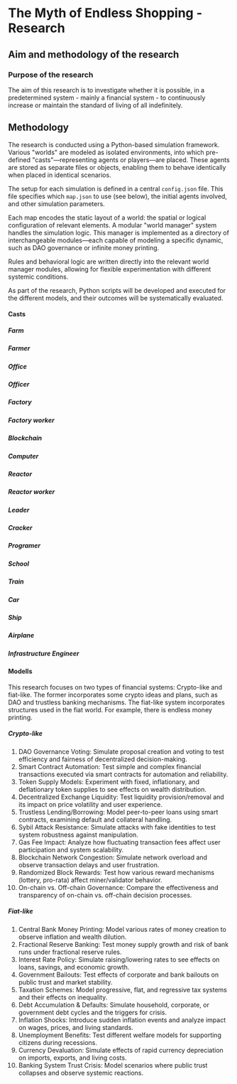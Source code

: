 # The Myth of Endless Shopping - Research
## Aim and methodology of the research
### Purpose of the research
The aim of this research is to investigate whether it is possible, in a predetermined system - mainly a financial system - to continuously increase or maintain the standard of living of all indefinitely.
## Methodology
The research is conducted using a Python-based simulation framework. Various "worlds" are modeled as isolated environments, into which pre-defined "casts"—representing agents or players—are placed. These agents are stored as separate files or objects, enabling them to behave identically when placed in identical scenarios.

The setup for each simulation is defined in a central `config.json` file. This file specifies which `map.json` to use (see below), the initial agents involved, and other simulation parameters.

Each map encodes the static layout of a world: the spatial or logical configuration of relevant elements. A modular "world manager" system handles the simulation logic. This manager is implemented as a directory of interchangeable modules—each capable of modeling a specific dynamic, such as DAO governance or infinite money printing.

Rules and behavioral logic are written directly into the relevant world manager modules, allowing for flexible experimentation with different systemic conditions.

As part of the research, Python scripts will be developed and executed for the different models, and their outcomes will be systematically evaluated.
#### Casts
##### Farm
##### Farmer
##### Office
##### Officer
##### Factory
##### Factory worker
##### Blockchain
##### Computer
##### Reactor
##### Reactor worker
##### Leader
##### Cracker
##### Programer
##### School
##### Train
##### Car
##### Ship
##### Airplane
##### Infrastructure Engineer

#### Modells
This research focuses on two types of financial systems: Crypto-like and fiat-like. The former incorporates some crypto ideas and plans, such as DAO and trustless banking mechanisms. The fiat-like system incorporates structures used in the fiat world. For example, there is endless money printing.
##### Crypto-like
1. DAO Governance Voting: Simulate proposal creation and voting to test efficiency and fairness of decentralized decision-making.
2. Smart Contract Automation: Test simple and complex financial transactions executed via smart contracts for automation and reliability.
3. Token Supply Models: Experiment with fixed, inflationary, and deflationary token supplies to see effects on wealth distribution.
4. Decentralized Exchange Liquidity: Test liquidity provision/removal and its impact on price volatility and user experience.
5. Trustless Lending/Borrowing: Model peer-to-peer loans using smart contracts, examining default and collateral handling.
6. Sybil Attack Resistance: Simulate attacks with fake identities to test system robustness against manipulation.
7. Gas Fee Impact: Analyze how fluctuating transaction fees affect user participation and system scalability.
8. Blockchain Network Congestion: Simulate network overload and observe transaction delays and user frustration.
9. Randomized Block Rewards: Test how various reward mechanisms (lottery, pro-rata) affect miner/validator behavior.
10. On-chain vs. Off-chain Governance: Compare the effectiveness and transparency of on-chain vs. off-chain decision processes.
##### Fiat-like
1. Central Bank Money Printing: Model various rates of money creation to observe inflation and wealth dilution.
2. Fractional Reserve Banking: Test money supply growth and risk of bank runs under fractional reserve rules.
3. Interest Rate Policy: Simulate raising/lowering rates to see effects on loans, savings, and economic growth.
4. Government Bailouts: Test effects of corporate and bank bailouts on public trust and market stability.
5. Taxation Schemes: Model progressive, flat, and regressive tax systems and their effects on inequality.
6. Debt Accumulation & Defaults: Simulate household, corporate, or government debt cycles and the triggers for crisis.
7. Inflation Shocks: Introduce sudden inflation events and analyze impact on wages, prices, and living standards.
8. Unemployment Benefits: Test different welfare models for supporting citizens during recessions.
9. Currency Devaluation: Simulate effects of rapid currency depreciation on imports, exports, and living costs.
10. Banking System Trust Crisis: Model scenarios where public trust collapses and observe systemic reactions.
